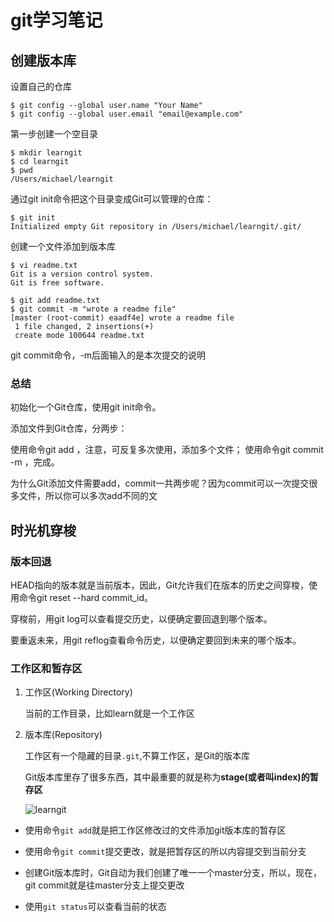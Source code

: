 # git学习笔记

## 创建版本库

设置自己的仓库

```shell
$ git config --global user.name "Your Name"
$ git config --global user.email "email@example.com"

```

第一步创建一个空目录

```shell
$ mkdir learngit
$ cd learngit
$ pwd
/Users/michael/learngit

```

通过git init命令把这个目录变成Git可以管理的仓库：

```shell
$ git init
Initialized empty Git repository in /Users/michael/learngit/.git/
```

创建一个文件添加到版本库

```shell
$ vi readme.txt
Git is a version control system.
Git is free software.

$ git add readme.txt
$ git commit -m "wrote a readme file"
[master (root-commit) eaadf4e] wrote a readme file
 1 file changed, 2 insertions(+)
 create mode 100644 readme.txt
```

git commit命令，-m后面输入的是本次提交的说明

### 总结

初始化一个Git仓库，使用git init命令。

添加文件到Git仓库，分两步：

使用命令git add <file>，注意，可反复多次使用，添加多个文件；
使用命令git commit -m <message>，完成。

为什么Git添加文件需要add，commit一共两步呢？因为commit可以一次提交很多文件，所以你可以多次add不同的文

## 时光机穿梭

### 版本回退

HEAD指向的版本就是当前版本，因此，Git允许我们在版本的历史之间穿梭，使用命令git reset --hard commit_id。

穿梭前，用git log可以查看提交历史，以便确定要回退到哪个版本。

要重返未来，用git reflog查看命令历史，以便确定要回到未来的哪个版本。

### 工作区和暂存区

1. 工作区(Working Directory)

    当前的工作目录，比如learn就是一个工作区

2. 版本库(Repository)

    工作区有一个隐藏的目录`.git`,不算工作区，是Git的版本库

    Git版本库里存了很多东西，其中最重要的就是称为**stage(或者叫index)的暂存区**

    ![learngit](./images/stage.jepg)

- 使用命令`git add`就是把工作区修改过的文件添加git版本库的暂存区

- 使用命令`git commit`提交更改，就是把暂存区的所以内容提交到当前分支

- 创建Git版本库时，Git自动为我们创建了唯一一个master分支，所以，现在，git commit就是往master分支上提交更改

- 使用`git status`可以查看当前的状态

